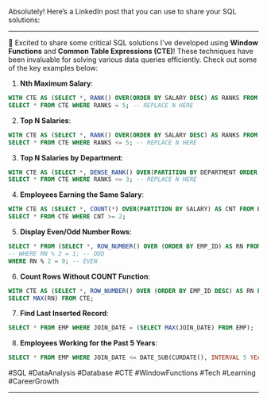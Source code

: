 
Absolutely! Here’s a LinkedIn post that you can use to share your SQL solutions:

---

🚀 Excited to share some critical SQL solutions I've developed using **Window Functions** and **Common Table Expressions (CTE)**! These techniques have been invaluable for solving various data queries efficiently. Check out some of the key examples below:

1. **Nth Maximum Salary**:
```sql
WITH CTE AS (SELECT *, RANK() OVER(ORDER BY SALARY DESC) AS RANKS FROM EMP)
SELECT * FROM CTE WHERE RANKS = 5; -- REPLACE N HERE
```

2. **Top N Salaries**:
```sql
WITH CTE AS (SELECT *, RANK() OVER(ORDER BY SALARY DESC) AS RANKS FROM EMP)
SELECT * FROM CTE WHERE RANKS <= 5; -- REPLACE N HERE
```

3. **Top N Salaries by Department**:
```sql
WITH CTE AS (SELECT *, DENSE_RANK() OVER(PARTITION BY DEPARTMENT ORDER BY SALARY DESC) AS RANKS FROM EMP)
SELECT * FROM CTE WHERE RANKS <= 3; -- REPLACE N HERE
```

4. **Employees Earning the Same Salary**:
```sql
WITH CTE AS (SELECT *, COUNT(*) OVER(PARTITION BY SALARY) AS CNT FROM EMP)
SELECT * FROM CTE WHERE CNT >= 2;
```

5. **Display Even/Odd Number Rows**:
```sql
SELECT * FROM (SELECT *, ROW_NUMBER() OVER (ORDER BY EMP_ID) AS RN FROM EMP) TEMP
-- WHERE RN % 2 = 1; -- ODD
WHERE RN % 2 = 0; -- EVEN
```

6. **Count Rows Without COUNT Function**:
```sql
WITH CTE AS (SELECT *, ROW_NUMBER() OVER (ORDER BY EMP_ID DESC) AS RN FROM EMP)
SELECT MAX(RN) FROM CTE;
```

7. **Find Last Inserted Record**:
```sql
SELECT * FROM EMP WHERE JOIN_DATE = (SELECT MAX(JOIN_DATE) FROM EMP);
```

8. **Employees Working for the Past 5 Years**:
```sql
SELECT * FROM EMP WHERE JOIN_DATE <= DATE_SUB(CURDATE(), INTERVAL 5 YEAR);
```



#SQL #DataAnalysis #Database #CTE #WindowFunctions #Tech #Learning #CareerGrowth

---
